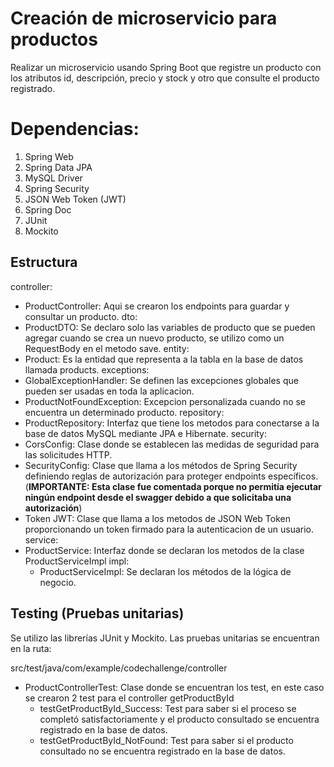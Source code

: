 # Creación de microservicio para productos

Realizar un microservicio usando Spring Boot que registre un producto con los atributos id, descripción, precio y stock y otro que consulte el producto registrado.


# Dependencias:

1. Spring Web
2. Spring Data JPA
3. MySQL Driver
4. Spring Security
5. JSON Web Token (JWT)
6. Spring Doc
7. JUnit
8. Mockito

## Estructura

controller:
- ProductController: Aqui se crearon los endpoints para guardar y consultar un producto.
  dto:
- ProductDTO: Se declaro solo las variables de producto que se pueden agregar cuando se crea un nuevo producto, se utilizo como un RequestBody en el metodo save.
  entity:
- Product: Es la entidad que representa a la tabla en la base de datos llamada products.
  exceptions:
- GlobalExceptionHandler: Se definen las excepciones globales que pueden ser usadas en toda la aplicacion.
- ProductNotFoundException: Excepcion personalizada cuando no se encuentra un determinado producto.
  repository:
- ProductRepository: Interfaz que tiene los metodos para conectarse a la base de datos MySQL mediante JPA e Hibernate.
  security:
- CorsConfig: Clase donde se establecen las medidas de seguridad para las solicitudes HTTP.
- SecurityConfig: Clase que llama a los métodos de Spring Security definiendo reglas de autorización para proteger endpoints específicos. (**IMPORTANTE: Esta clase fue comentada porque no permitía ejecutar ningún endpoint desde el swagger debido a que solicitaba una autorización**)
- Token JWT: Clase que llama a los metodos de JSON Web Token proporcionando un token firmado para la autenticacion de un usuario.
  service:
- ProductService: Interfaz donde se declaran los metodos de la clase ProductServiceImpl
  impl:
    - ProductServiceImpl: Se declaran los métodos de la lógica de negocio.

## Testing (Pruebas unitarias)

Se utilizo las librerías JUnit y Mockito.
Las pruebas unitarias se encuentran en la ruta:

src/test/java/com/example/codechallenge/controller

- ProductControllerTest: Clase donde se encuentran los test, en este caso se crearon 2 test para el controller getProductById
    - testGetProductById_Success: Test para saber si el proceso se completó satisfactoriamente y el producto consultado se encuentra registrado en la base de datos.
    - testGetProductById_NotFound: Test para saber si el producto consultado no se encuentra registrado en la base de datos.